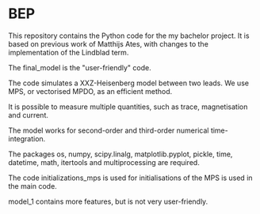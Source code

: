 # BEP

This repository contains the Python code for the my bachelor project. It is based on previous work of Matthijs Ates, with changes to the implementation of the Lindblad term.

The final_model is the "user-friendly" code.

The code simulates a XXZ-Heisenberg model between two leads. We use MPS, or vectorised MPDO, as an efficient method. 

It is possible to measure multiple quantities, such as trace, magnetisation and current.

The model works for second-order and third-order numerical time-integration.

The packages os, numpy, scipy.linalg, matplotlib.pyplot, pickle, time, datetime, math, itertools and multiprocessing are required.

The code initializations_mps is used for initialisations of the MPS is used in the main code.

model_1 contains more features, but is not very user-friendly. 






